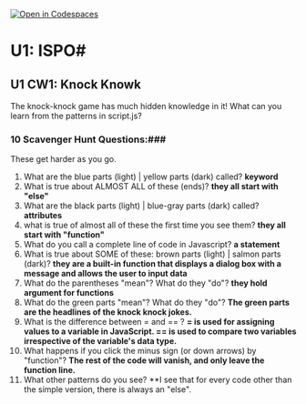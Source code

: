 [![Open in Codespaces](https://classroom.github.com/assets/launch-codespace-2972f46106e565e64193e422d61a12cf1da4916b45550586e14ef0a7c637dd04.svg)](https://classroom.github.com/open-in-codespaces?assignment_repo_id=15829602)
# U1: ISPO#
## U1 CW1: Knock Knowk ##
The knock-knock game has much hidden knowledge in it!  What can you learn from the patterns in script.js?
### 10 Scavenger Hunt Questions:###
These get harder as you go.  
1. What are the blue parts (light) | yellow parts (dark) called?
**keyword**
2. What is true about ALMOST ALL of these (ends)?
**they all start with "else"**
3. What are the black parts (light) | blue-gray parts (dark) called?
**attributes**
4. what is true of almost all of these the first time you see them? 
**they all start with "function"**
5. What do you call a complete line of code in Javascript? 
**a statement**
6. What is true about SOME of these: brown parts (light) | salmon parts (dark)?
**they are a built-in function that displays a dialog box with a message and allows the user to input data**
7. What do the parentheses "mean"?  What do they "do"?
**they hold argument for functions**
8. What do the green parts "mean"?  What do they "do"?
**The green parts are the headlines of the knock knock jokes.**
9. What is the difference between = and == ?
**= is used for assigning values to a variable in JavaScript. == is used to compare two variables irrespective of the variable's data type.**
10. What happens if you click the minus sign (or down arrows) by "function"?
**The rest of the code will vanish, and only leave the function line.**
11. What other patterns do you see? 
**I see that for every code other than the simple version, there is always an "else".

